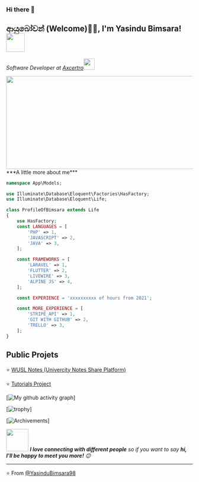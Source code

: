 ### Hi there 👋

<!--
**YasinduBimsara98/YasinduBimsara98** is a ✨ _special_ ✨ repository because its `README.md` (this file) appears on your GitHub profile.

Here are some ideas to get you started:

- 🔭 I’m currently working on ...
- 🌱 I’m currently learning ...
- 👯 I’m looking to collaborate on ...
- 🤔 I’m looking for help with ...
- 💬 Ask me about ...
- 📫 How to reach me: ...
- 😄 Pronouns: ...
- ⚡ Fun fact: ...
-->

<h2> ආයුබෝවන් (Welcome)🙏🏻, I'm Yasindu Bimsara! <img src="https://media.giphy.com/media/12oufCB0MyZ1Go/giphy.gif" width="50"></h2>
<p><em>Software Developer at <a href="http://www.axcertro.com">Axcertro</a><img src="https://imgflip.com/embed/6tcqjg" width="30"> 
</em></p>
<img src="https://media.giphy.com/media/xUPGGDNsLvqsBOhuU0/giphy.gif" width="800" height="250">
***A little more about me***

```php
namespace App\Models;

use Illuminate\Database\Eloquent\Factories\HasFactory;
use Illuminate\Database\Eloquent\Life;

class ProfileOfBimsara extends Life
{
    use HasFactory;
    const LANGUAGES = [
        'PHP' => 1,
        'JAVASCRIPT' => 2,
        'JAVA' => 3,
    ];

    const FRAMEWORKS = [
        'LARAVEL' => 1,
        'FLUTTER' => 2,
        'LIVEWIRE' => 3,
        'ALPINE JS' => 4,
    ];

    const EXPERIENCE = 'xxxxxxxxxx of hours from 2021';

    const MORE_EXPERIENCE = [
        'STRIPE_API' => 1,
        'GIT WITH GITHUB' => 2,
        'TRELLO' => 3,
    ];
}

```

## Public Projets

⭐️ [ WUSL Notes (Univercity Notes Share Platform) ](https://wuslnotes.com/)

⭐️ [ Tutorials Project ](https://github.com/lathindu1/tutorials)



[![My github activity graph](https://activity-graph.herokuapp.com/graph?username=YasinduBimsara98&theme=dracula)]

[![trophy](https://github-profile-trophy.vercel.app/?username=YasinduBimsara98)]

[![Archivements](https://github.com/YasinduBimsara98?tab=achievements)]


<img src="https://media.giphy.com/media/LnQjpWaON8nhr21vNW/giphy.gif" width="60"> <em><b>I love connecting with different people</b> so if you want to say <b>hi, I'll be happy to meet you more!</b> 😊</em>

---

⭐️ From [@YasinduBimsara98](https://github.com/YasinduBimsara98)
